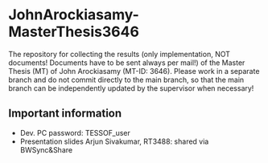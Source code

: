 # JohnArockiasamy-MasterThesis3646

The repository for collecting the results (only implementation, NOT documents! Documents have to be sent always per mail!) of the Master Thesis (MT) of John Arockiasamy (MT-ID: 3646). Please work in a separate branch and do not commit directly to the main branch, so that the main branch can be independently updated by the supervisor when necessary!

## Important information
- Dev. PC password: TESSOF_user
- Presentation slides Arjun Sivakumar, RT3488: shared via BWSync&Share
